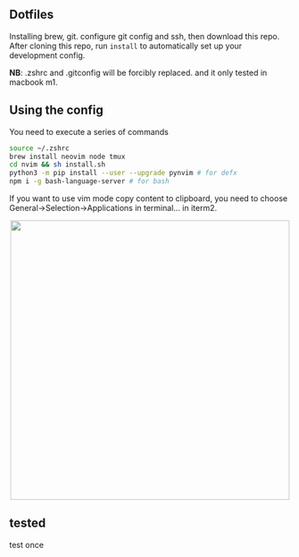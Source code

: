 ## Dotfiles
Installing brew, git. configure git config and ssh, then download this repo.
After cloning this repo, run `install` to automatically set up your development
config.

**NB**: .zshrc and .gitconfig will be forcibly replaced. and it only tested in macbook
m1.

## Using the config
You need to execute a series of commands
```bash
source ~/.zshrc
brew install neovim node tmux
cd nvim && sh install.sh
python3 -m pip install --user --upgrade pynvim # for defx
npm i -g bash-language-server # for bash
```
If you want to use vim mode copy content to clipboard, you need to choose General->Selection->Applications in terminal... in iterm2.
<center>
  <img src="https://user-images.githubusercontent.com/39027451/218295128-ed1894df-99b2-4f8f-90a9-08836e1caf93.png" height="500", weight="800"/>
</center>

## tested
test once
